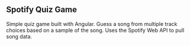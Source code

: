 ## Spotify Quiz Game
Simple quiz game built with Angular. Guess a song from multiple track choices based on a sample of the song. Uses the Spotify Web API to pull song data.
